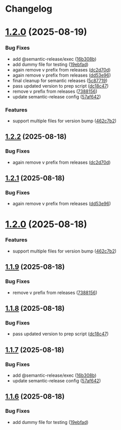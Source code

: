 # Changelog

# [1.2.0](https://github.com/haniffalab/strapi-api/compare/v1.1.5...v1.2.0) (2025-08-19)


### Bug Fixes

* add @semantic-release/exec ([16b308b](https://github.com/haniffalab/strapi-api/commit/16b308b726ee989294d563baf599ce704546a0c1))
* add dummy file for testing ([19ebfad](https://github.com/haniffalab/strapi-api/commit/19ebfadbb274ca728346240f21a2d0379cece0d6))
* again remove v prefix from releases ([dc2d70d](https://github.com/haniffalab/strapi-api/commit/dc2d70db178d8f379f69a0704a5a219cf6f17b7a))
* again remove v prefix from releases ([dd53e96](https://github.com/haniffalab/strapi-api/commit/dd53e967455b495ab632ff2ac833b39a2b668052))
* final cleanup for semantic releases ([5c87719](https://github.com/haniffalab/strapi-api/commit/5c87719c49d363f24c2a77471e8b04cac6bd4696))
* pass updated version to prep script ([dc18c47](https://github.com/haniffalab/strapi-api/commit/dc18c476ad43b9e91e2fe0c6fe08eb2a058537bb))
* remove v prefix from releases ([7388156](https://github.com/haniffalab/strapi-api/commit/7388156e55005167a952e42ee1ffa1970d3a640d))
* update semantic-release config ([57af642](https://github.com/haniffalab/strapi-api/commit/57af642df5f186172ddc4e091863b4cf61f23379))


### Features

* support multiple files for version bump ([462c7b2](https://github.com/haniffalab/strapi-api/commit/462c7b2bc0d09602da610b418c479abea232df2b))

## [1.2.2](https://github.com/haniffalab/strapi-api/compare/v1.2.1...v1.2.2) (2025-08-18)


### Bug Fixes

* again remove v prefix from releases ([dc2d70d](https://github.com/haniffalab/strapi-api/commit/dc2d70db178d8f379f69a0704a5a219cf6f17b7a))

## [1.2.1](https://github.com/haniffalab/strapi-api/compare/v1.2.0...v1.2.1) (2025-08-18)


### Bug Fixes

* again remove v prefix from releases ([dd53e96](https://github.com/haniffalab/strapi-api/commit/dd53e967455b495ab632ff2ac833b39a2b668052))

# [1.2.0](https://github.com/haniffalab/strapi-api/compare/v1.1.9...v1.2.0) (2025-08-18)


### Features

* support multiple files for version bump ([462c7b2](https://github.com/haniffalab/strapi-api/commit/462c7b2bc0d09602da610b418c479abea232df2b))

## [1.1.9](https://github.com/haniffalab/strapi-api/compare/v1.1.8...v1.1.9) (2025-08-18)


### Bug Fixes

* remove v prefix from releases ([7388156](https://github.com/haniffalab/strapi-api/commit/7388156e55005167a952e42ee1ffa1970d3a640d))

## [1.1.8](https://github.com/haniffalab/strapi-api/compare/v1.1.7...v1.1.8) (2025-08-18)


### Bug Fixes

* pass updated version to prep script ([dc18c47](https://github.com/haniffalab/strapi-api/commit/dc18c476ad43b9e91e2fe0c6fe08eb2a058537bb))

## [1.1.7](https://github.com/haniffalab/strapi-api/compare/v1.1.6...v1.1.7) (2025-08-18)


### Bug Fixes

* add @semantic-release/exec ([16b308b](https://github.com/haniffalab/strapi-api/commit/16b308b726ee989294d563baf599ce704546a0c1))
* update semantic-release config ([57af642](https://github.com/haniffalab/strapi-api/commit/57af642df5f186172ddc4e091863b4cf61f23379))

## [1.1.6](https://github.com/haniffalab/strapi-api/compare/v1.1.5...v1.1.6) (2025-08-18)


### Bug Fixes

* add dummy file for testing ([19ebfad](https://github.com/haniffalab/strapi-api/commit/19ebfadbb274ca728346240f21a2d0379cece0d6))
